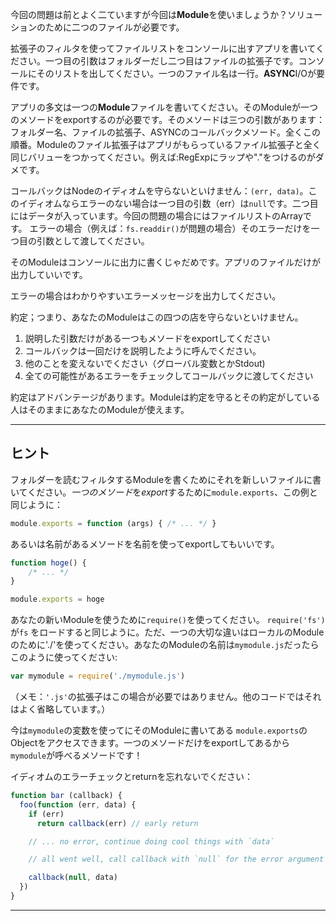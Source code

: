 今回の問題は前とよく二ていますが今回は**Module**を使いましょうか？ソリューションのために二つのファイルが必要です。

拡張子のフィルタを使ってファイルリストをコンソールに出すアプリを書いてください。一つ目の引数はフォルダーだし二つ目はファイルの拡張子です。コンソールにそのリストを出してください。一つのファイル名は一行。**ASYNC**I/Oが要件です。

アプリの多文は一つの**Module**ファイルを書いてください。そのModuleが一つのメソードをexportするのが必要です。そのメソードは三つの引数があります：フォルダー名、ファイルの拡張子、ASYNCのコールバックメソード。全くこの順番。Moduleのファイル拡張子はアプリがもらっているファイル拡張子と全く同じバリューをつかってください。例えば:RegExpにラップや"."をつけるのがダメです。

コールバックはNodeのイディオムを守らないといけません：```(err, data)```。このイディオムならエラーのない場合は一つ目の引数（err）は```null```です。二つ目にはデータが入っています。今回の問題の場合にはファイルリストのArrayです。
エラーの場合（例えば：```fs.readdir()```が問題の場合）そのエラーだけを一つ目の引数として渡してください。

そのModuleはコンソールに出力に書くじゃだめです。アプリのファイルだけが出力していいです。

エラーの場合はわかりやすいエラーメッセージを出力してください。

約定；つまり、あなたのModuleはこの四つの店を守らないといけません。

1. 説明した引数だけがある一つもメソードをexportしてください
2. コールバックは一回だけを説明したように呼んでください。
3. 他のことを変えないでください（グローバル変数とかStdout)
4. 全ての可能性があるエラーをチェックしてコールバックに渡してください

約定はアドバンテージがあります。Moduleは約定を守るとその約定がしている人はそのままにあなたのModuleが使えます。

----------------------------------------------------------------------
## ヒント

フォルダーを読むフィルタするModuleを書くためにそれを新しいファイルに書いてください。*一つのメソード*を*export*するために`module.exports`、この例と同じように：

```js
module.exports = function (args) { /* ... */ }
```

あるいは名前があるメソードを名前を使ってexportしてもいいです。

```js
function hoge() {
    /* ... */
}

module.exports = hoge
```

あなたの新いModuleを使うために`require()`を使ってください。 `require('fs')`が`fs` をロードすると同じように。ただ、一つの大切な違いはローカルのModuleのために'./'を使ってください。あなたのModuleの名前は`mymodule.js`だったらこのように使ってください:

```js
var mymodule = require('./mymodule.js')
```

（メモ：`'.js'`の拡張子はこの場合が必要ではありません。他のコードではそれはよく省略しています。）

今は`mymodule`の変数を使ってにそのModuleに書いてある `module.exports`のObjectをアクセスできます。一つのメソードだけをexportしてあるから`mymodule`が呼べるメソードです！

イディオムのエラーチェックとreturnを忘れないでください：

```js
function bar (callback) {
  foo(function (err, data) {
    if (err)
      return callback(err) // early return

    // ... no error, continue doing cool things with `data`

    // all went well, call callback with `null` for the error argument

    callback(null, data)
  })
}
```

----------------------------------------------------------------------
